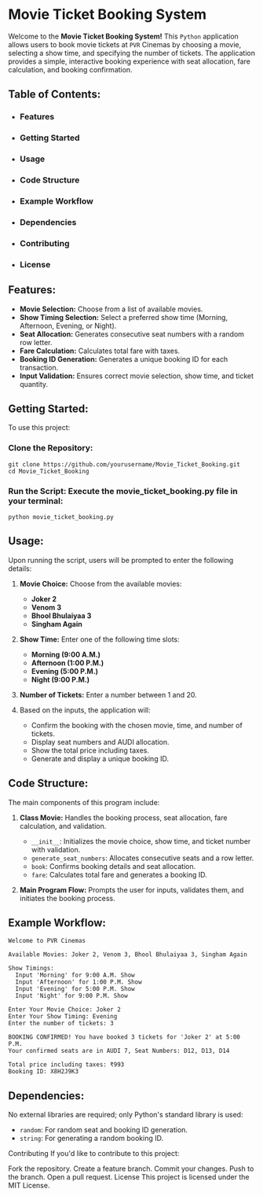 # Movie Ticket Booking System

Welcome to the **Movie Ticket Booking System!** This `Python` application allows users to book movie tickets at `PVR` Cinemas by choosing a movie, selecting a show time, and specifying the number of tickets. The application provides a simple, interactive booking experience with seat allocation, fare calculation, and booking confirmation.


## Table of Contents:

- ### Features

- ### Getting Started

- ### Usage

- ### Code Structure

- ### Example Workflow

- ### Dependencies

- ### Contributing

- ### License

## Features:

- **Movie Selection:**  Choose from a list of available movies.
- **Show Timing Selection:**  Select a preferred show time (Morning, Afternoon, Evening, or Night).
- **Seat Allocation:**  Generates consecutive seat numbers with a random row letter.
- **Fare Calculation:**  Calculates total fare with taxes.
- **Booking ID Generation:**  Generates a unique booking ID for each transaction.
- **Input Validation:**  Ensures correct movie selection, show time, and ticket quantity.

## Getting Started:

To use this project:

### Clone the Repository:

    git clone https://github.com/yourusername/Movie_Ticket_Booking.git
    cd Movie_Ticket_Booking

### Run the Script: Execute the movie_ticket_booking.py file in your terminal:

    python movie_ticket_booking.py

## Usage:

Upon running the script, users will be prompted to enter the following details:

1. **Movie Choice:** Choose from the available movies:
   - **Joker 2**
   - **Venom 3**
   - **Bhool Bhulaiyaa 3**
   - **Singham Again**

2. **Show Time:**  Enter one of the following time slots:
   - **Morning (9:00 A.M.)**
   - **Afternoon (1:00 P.M.)**
   - **Evening (5:00 P.M.)**
   - **Night (9:00 P.M.)**


3. **Number of Tickets:**  Enter a number between 1 and 20.

4. Based on the inputs, the application will:
   - Confirm the booking with the chosen movie, time, and number of tickets.
   - Display seat numbers and AUDI allocation.
   - Show the total price including taxes.
   - Generate and display a unique booking ID.


## Code Structure:

The main components of this program include:

1. **Class Movie:**  Handles the booking process, seat allocation, fare calculation, and validation.
   - `__init__`: Initializes the movie choice, show time, and ticket number with validation.
   - `generate_seat_numbers`: Allocates consecutive seats and a row letter.
   - `book`: Confirms booking details and seat allocation.
   - `fare`: Calculates total fare and generates a booking ID.

2. **Main Program Flow:** Prompts the user for inputs, validates them, and initiates the booking process.

## Example Workflow:

    Welcome to PVR Cinemas

    Available Movies: Joker 2, Venom 3, Bhool Bhulaiyaa 3, Singham Again

    Show Timings:
      Input 'Morning' for 9:00 A.M. Show
      Input 'Afternoon' for 1:00 P.M. Show
      Input 'Evening' for 5:00 P.M. Show
      Input 'Night' for 9:00 P.M. Show

    Enter Your Movie Choice: Joker 2
    Enter Your Show Timing: Evening
    Enter the number of tickets: 3

    BOOKING CONFIRMED! You have booked 3 tickets for 'Joker 2' at 5:00 P.M.
    Your confirmed seats are in AUDI 7, Seat Numbers: D12, D13, D14

    Total price including taxes: ₹993
    Booking ID: X8H2J9K3

    


## Dependencies:

No external libraries are required; only Python's standard library is used:
- `random`: For random seat and booking ID generation.
- `string`: For generating a random booking ID.


Contributing
If you'd like to contribute to this project:

Fork the repository.
Create a feature branch.
Commit your changes.
Push to the branch.
Open a pull request.
License
This project is licensed under the MIT License.
